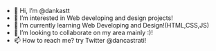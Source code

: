 - 👋 Hi, I’m @dankastt
- 👀 I’m interested in Web developing and design projects!
- 🌱 I’m currently learning Web Developing and Design!(HTML,CSS,JS)
- 💞️ I’m looking to collaborate on my area mainly :)!
- 📫 How to reach me? try Twitter @dancastrati!

<!---
dankastt/dankastt is a ✨ special ✨ repository because its `README.md` (this file) appears on your GitHub profile.
You can click the Preview link to take a look at your changes.
--->
